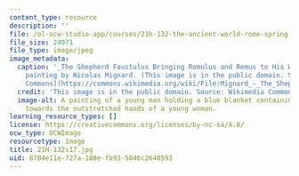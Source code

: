 ```yaml
---
content_type: resource
description: ''
file: /ol-ocw-studio-app/courses/21h-132-the-ancient-world-rome-spring-2017/8784e11e727a108efb935846c2648593_21H-132s17.jpg
file_size: 24971
file_type: image/jpeg
image_metadata:
  caption: '_The Shepherd Faustulus Bringing Romulus and Remus to His Wife_, a 1654
    painting by Nicolas Mignard. (This image is in the public domain. Source: [Wikimedia
    Commons](https://commons.wikimedia.org/wiki/File:Mignard_-_The_Shepherd_Faustulus_Bringing_Romulus_and_Remus_to_His_Wife.jpg).)'
  credit: 'This image is in the public domain. Source: Wikimedia Commons.'
  image-alt: A painting of a young man holding a blue blanket containing twin babies
    towards the outstretched hands of a young woman.
learning_resource_types: []
license: https://creativecommons.org/licenses/by-nc-sa/4.0/
ocw_type: OCWImage
resourcetype: Image
title: 21H-132s17.jpg
uid: 8784e11e-727a-108e-fb93-5846c2648593
---
```

